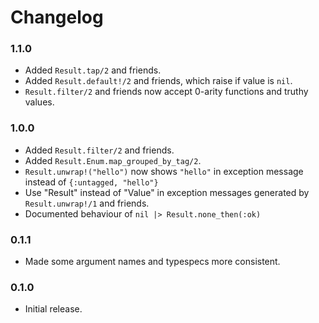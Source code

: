 # Changelog

### 1.1.0

* Added `Result.tap/2` and friends.
* Added `Result.default!/2` and friends, which raise if value is `nil`.
* `Result.filter/2` and friends now accept 0-arity functions and truthy values.

### 1.0.0

* Added `Result.filter/2` and friends.
* Added `Result.Enum.map_grouped_by_tag/2`.
* `Result.unwrap!("hello")` now shows `"hello"` in exception message instead of
  `{:untagged, "hello"}`
* Use "Result" instead of "Value" in exception messages generated by
  `Result.unwrap!/1` and friends.
* Documented behaviour of `nil |> Result.none_then(:ok)`

### 0.1.1

* Made some argument names and typespecs more consistent.

### 0.1.0

* Initial release.
